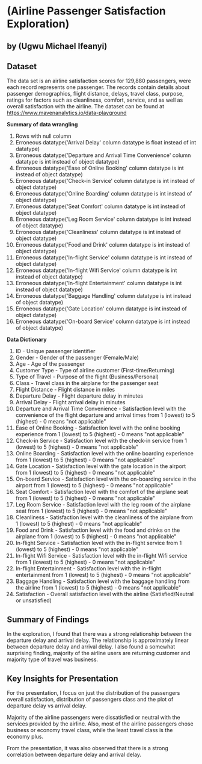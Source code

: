# (Airline Passenger Satisfaction Exploration)
## by (Ugwu Michael Ifeanyi)


## Dataset

The data set is an airline satisfaction scores for 129,880 passengers, were each record represents one passenger. The records contain details about passenger demographics, flight distance, delays, travel class, purpose, ratings for factors such as cleanliness, comfort, service, and as well as overall satisfaction with the airline. The dataset can be found at https://www.mavenanalytics.io/data-playground

**Summary of data wrangling** 
1. Rows with null column
2. Erroneous datatype('Arrival Delay' column datatype is float instead of int datatype)
3. Erroneous datatype('Departure and Arrival Time Convenience' column datatype is int instead of object datatype)
4. Erroneous datatype('Ease of Online Booking' column datatype is int instead of object datatype)
5. Erroneous datatype('Check-in Service' column datatype is int instead of object datatype)
6. Erroneous datatype('Online Boarding' column datatype is int instead of object datatype)
7. Erroneous datatype('Seat Comfort' column datatype is int instead of object datatype)
8. Erroneous datatype('Leg Room Service' column datatype is int instead of object datatype)
9. Erroneous datatype('Cleanliness' column datatype is int instead of object datatype)
10. Erroneous datatype('Food and Drink' column datatype is int instead of object datatype)
11. Erroneous datatype('In-flight Service' column datatype is int instead of object datatype)
12. Erroneous datatype('In-flight Wifi Service' column datatype is int instead of object datatype)
13. Erroneous datatype('In-flight Entertainment' column datatype is int instead of object datatype)
14. Erroneous datatype('Baggage Handling' column datatype is int instead of object datatype)
15. Erroneous datatype('Gate Location' column datatype is int instead of object datatype)
16. Erroneous datatype('On-board Service' column datatype is int instead of object datatype)



**Data Dictionary**

1. ID - Unique passenger identifier
2. Gender - Gender of the passenger (Female/Male)
3. Age - Age of the passenger
4. Customer Type - Type of airline customer (First-time/Returning)
5. Type of Travel - Purpose of the flight (Business/Personal)
6. Class - Travel class in the airplane for the passenger seat
7. Flight Distance - Flight distance in miles
8. Departure Delay - Flight departure delay in minutes
9. Arrival Delay - Flight arrival delay in minutes
10. Departure and Arrival Time Convenience - Satisfaction level with the convenience of the flight departure and arrival times from 1 (lowest) to 5 (highest) - 0 means "not applicable"
11. Ease of Online Booking - Satisfaction level with the online booking experience from 1 (lowest) to 5 (highest) - 0 means "not applicable"
12. Check-in Service - Satisfaction level with the check-in service from 1 (lowest) to 5 (highest) - 0 means "not applicable"
13. Online Boarding - Satisfaction level with the online boarding experience from 1 (lowest) to 5 (highest) - 0 means "not applicable"
14. Gate Location - Satisfaction level with the gate location in the airport from 1 (lowest) to 5 (highest) - 0 means "not applicable"
15. On-board Service - Satisfaction level with the on-boarding service in the airport from 1 (lowest) to 5 (highest) - 0 means "not applicable"
16. Seat Comfort - Satisfaction level with the comfort of the airplane seat from 1 (lowest) to 5 (highest) - 0 means "not applicable"
17. Leg Room Service - Satisfaction level with the leg room of the airplane seat from 1 (lowest) to 5 (highest) - 0 means "not applicable"
18. Cleanliness - Satisfaction level with the cleanliness of the airplane from 1 (lowest) to 5 (highest) - 0 means "not applicable"
19. Food and Drink - Satisfaction level with the food and drinks on the airplane from 1 (lowest) to 5 (highest) - 0 means "not applicable"
20. In-flight Service - Satisfaction level with the in-flight service from 1 (lowest) to 5 (highest) - 0 means "not applicable"
21. In-flight Wifi Service - Satisfaction level with the in-flight Wifi service from 1 (lowest) to 5 (highest) - 0 means "not applicable"
22. In-flight Entertainment - Satisfaction level with the in-flight entertainment from 1 (lowest) to 5 (highest) - 0 means "not applicable"
23. Baggage Handling - Satisfaction level with the baggage handling from the airline from 1 (lowest) to 5 (highest) - 0 means "not applicable"
24. Satisfaction - Overall satisfaction level with the airline (Satisfied/Neutral or unsatisfied)


## Summary of Findings

In the exploration, I found that there was a strong relationship between the departure delay and arrival delay. The relationship is approximately linear between departure delay and arrival delay. I also found a somewhat surprising finding, majority of the airline users are returning customer and majority type of travel was business.




## Key Insights for Presentation

For the presentation, I focus on just the distribution of the passengers overall satisfaction, distribution of passengers class and the plot of departure delay vs arrival delay.

Majority of the airline passengers were dissatisfied or neutral with the services provided by the airline. Also, most of the airline passengers chose business or economy travel class, while the least travel class is the economy plus.

From the presentation, it was also observed that there is a strong correlation between departure delay and arrival delay.

